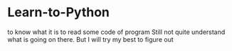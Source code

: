 # Learn-to-Python
to know what it is to read some code of program
Still not quite understand what is going on there.
But I will try my best to figure out
